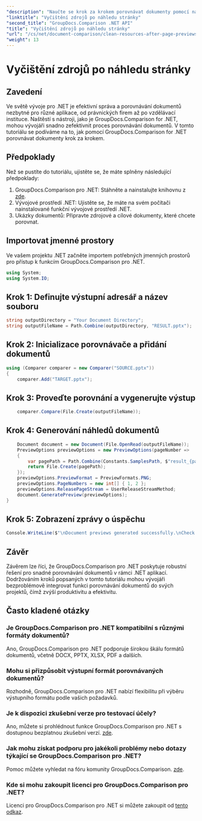 ```yaml
---
"description": "Naučte se krok za krokem porovnávat dokumenty pomocí nástroje GroupDocs.Comparison for .NET. Vylepšete své .NET aplikace efektivní správou dokumentů."
"linktitle": "Vyčištění zdrojů po náhledu stránky"
"second_title": "GroupDocs.Comparison .NET API"
"title": "Vyčištění zdrojů po náhledu stránky"
"url": "/cs/net/document-comparison/clean-resources-after-page-previews/"
"weight": 13
---
```


# Vyčištění zdrojů po náhledu stránky

## Zavedení
Ve světě vývoje pro .NET je efektivní správa a porovnávání dokumentů nezbytné pro různé aplikace, od právnických firem až po vzdělávací instituce. Naštěstí s nástroji, jako je GroupDocs.Comparison for .NET, mohou vývojáři snadno zefektivnit proces porovnávání dokumentů. V tomto tutoriálu se podíváme na to, jak pomocí GroupDocs.Comparison for .NET porovnávat dokumenty krok za krokem.
## Předpoklady
Než se pustíte do tutoriálu, ujistěte se, že máte splněny následující předpoklady:
1. GroupDocs.Comparison pro .NET: Stáhněte a nainstalujte knihovnu z [zde](https://releases.groupdocs.com/comparison/net/).
2. Vývojové prostředí .NET: Ujistěte se, že máte na svém počítači nainstalované funkční vývojové prostředí .NET.
3. Ukázky dokumentů: Připravte zdrojové a cílové dokumenty, které chcete porovnat.

## Importovat jmenné prostory
Ve vašem projektu .NET začněte importem potřebných jmenných prostorů pro přístup k funkcím GroupDocs.Comparison pro .NET.

```csharp
using System;
using System.IO;
```

## Krok 1: Definujte výstupní adresář a název souboru
```csharp
string outputDirectory = "Your Document Directory";
string outputFileName = Path.Combine(outputDirectory, "RESULT.pptx");
```
## Krok 2: Inicializace porovnávače a přidání dokumentů
```csharp
using (Comparer comparer = new Comparer("SOURCE.pptx"))
{
    comparer.Add("TARGET.pptx");
```
## Krok 3: Proveďte porovnání a vygenerujte výstup
```csharp
    comparer.Compare(File.Create(outputFileName));
```
## Krok 4: Generování náhledů dokumentů
```csharp
    Document document = new Document(File.OpenRead(outputFileName));
    PreviewOptions previewOptions = new PreviewOptions(pageNumber =>
    {
        var pagePath = Path.Combine(Constants.SamplesPath, $"result_{pageNumber}.png");
        return File.Create(pagePath);
    });
    previewOptions.PreviewFormat = PreviewFormats.PNG;
    previewOptions.PageNumbers = new int[] { 1, 2 };
    previewOptions.ReleasePageStream = UserReleaseStreamMethod;
    document.GeneratePreview(previewOptions);
}
```
## Krok 5: Zobrazení zprávy o úspěchu
```csharp
Console.WriteLine($"\nDocument previews generated successfully.\nCheck output in {outputDirectory}.");
```

## Závěr
Závěrem lze říci, že GroupDocs.Comparison pro .NET poskytuje robustní řešení pro snadné porovnávání dokumentů v rámci .NET aplikací. Dodržováním kroků popsaných v tomto tutoriálu mohou vývojáři bezproblémově integrovat funkci porovnávání dokumentů do svých projektů, čímž zvýší produktivitu a efektivitu.
## Často kladené otázky
### Je GroupDocs.Comparison pro .NET kompatibilní s různými formáty dokumentů?
Ano, GroupDocs.Comparison pro .NET podporuje širokou škálu formátů dokumentů, včetně DOCX, PPTX, XLSX, PDF a dalších.
### Mohu si přizpůsobit výstupní formát porovnávaných dokumentů?
Rozhodně, GroupDocs.Comparison pro .NET nabízí flexibilitu při výběru výstupního formátu podle vašich požadavků.
### Je k dispozici zkušební verze pro testovací účely?
Ano, můžete si prohlédnout funkce GroupDocs.Comparison pro .NET s dostupnou bezplatnou zkušební verzí. [zde](https://releases.groupdocs.com/).
### Jak mohu získat podporu pro jakékoli problémy nebo dotazy týkající se GroupDocs.Comparison pro .NET?
Pomoc můžete vyhledat na fóru komunity GroupDocs.Comparison. [zde](https://forum.groupdocs.com/c/comparison/12).
### Kde si mohu zakoupit licenci pro GroupDocs.Comparison pro .NET?
Licenci pro GroupDocs.Comparison pro .NET si můžete zakoupit od [tento odkaz](https://purchase.groupdocs.com/buy).